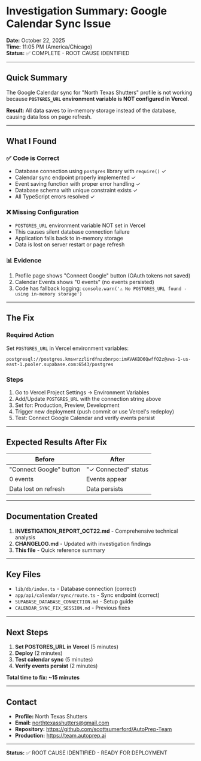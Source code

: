 # Investigation Summary: Google Calendar Sync Issue
**Date:** October 22, 2025  
**Time:** 11:05 PM (America/Chicago)  
**Status:** ✅ COMPLETE - ROOT CAUSE IDENTIFIED

---

## Quick Summary

The Google Calendar sync for "North Texas Shutters" profile is not working because **`POSTGRES_URL` environment variable is NOT configured in Vercel**.

**Result:** All data saves to in-memory storage instead of the database, causing data loss on page refresh.

---

## What I Found

### ✅ Code is Correct
- Database connection using `postgres` library with `require()` ✓
- Calendar sync endpoint properly implemented ✓
- Event saving function with proper error handling ✓
- Database schema with unique constraint exists ✓
- All TypeScript errors resolved ✓

### ❌ Missing Configuration
- `POSTGRES_URL` environment variable NOT set in Vercel
- This causes silent database connection failure
- Application falls back to in-memory storage
- Data is lost on server restart or page refresh

### 📊 Evidence
1. Profile page shows "Connect Google" button (OAuth tokens not saved)
2. Calendar Events shows "0 events" (no events persisted)
3. Code has fallback logging: `console.warn('⚠️ No POSTGRES_URL found - using in-memory storage')`

---

## The Fix

### Required Action
Set `POSTGRES_URL` in Vercel environment variables:

```
postgresql://postgres.kmswrzzlirdfnzzbnrpo:imAVAKBD6QwffO2z@aws-1-us-east-1.pooler.supabase.com:6543/postgres
```

### Steps
1. Go to Vercel Project Settings → Environment Variables
2. Add/Update `POSTGRES_URL` with the connection string above
3. Set for: Production, Preview, Development
4. Trigger new deployment (push commit or use Vercel's redeploy)
5. Test: Connect Google Calendar and verify events persist

---

## Expected Results After Fix

| Before | After |
|--------|-------|
| "Connect Google" button | "✓ Connected" status |
| 0 events | Events appear |
| Data lost on refresh | Data persists |

---

## Documentation Created

1. **INVESTIGATION_REPORT_OCT22.md** - Comprehensive technical analysis
2. **CHANGELOG.md** - Updated with investigation findings
3. **This file** - Quick reference summary

---

## Key Files

- `lib/db/index.ts` - Database connection (correct)
- `app/api/calendar/sync/route.ts` - Sync endpoint (correct)
- `SUPABASE_DATABASE_CONNECTION.md` - Setup guide
- `CALENDAR_SYNC_FIX_SESSION.md` - Previous fixes

---

## Next Steps

1. **Set POSTGRES_URL in Vercel** (5 minutes)
2. **Deploy** (2 minutes)
3. **Test calendar sync** (5 minutes)
4. **Verify events persist** (2 minutes)

**Total time to fix: ~15 minutes**

---

## Contact

- **Profile:** North Texas Shutters
- **Email:** northtexasshutters@gmail.com
- **Repository:** https://github.com/scottsumerford/AutoPrep-Team
- **Production:** https://team.autoprep.ai

---

**Status:** ✅ ROOT CAUSE IDENTIFIED - READY FOR DEPLOYMENT
